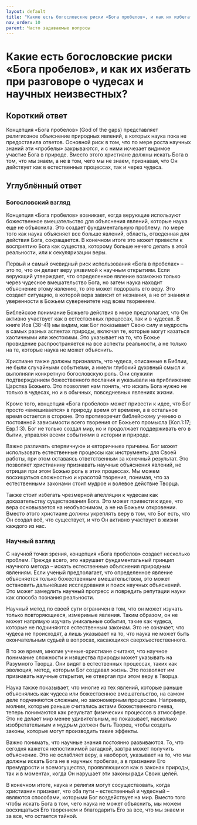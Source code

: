 ```yaml
---
layout: default
title: "Какие есть богословские риски «Бога пробелов», и как их избегать при разговоре о чудесах и научных неизвестных?"
nav_order: 10
parent: Часто задаваемые вопросы
---
```


# Какие есть богословские риски «Бога пробелов», и как их избегать при разговоре о чудесах и научных неизвестных?

## Короткий ответ

Концепция «Бога пробелов» (God of the gaps) представляет религиозное объяснение природных явлений, в которых наука пока не предоставила ответов. Основной риск в том, что по мере роста научных знаний эти «пробелы» закрываются, и с ними исчезает видимое участие Бога в природе. Вместо этого христиане должны искать Бога в том, что мы знаем, а не в том, чего мы не знаем, признавая, что Он действует как в естественных процессах, так и через чудеса.

## Углублённый ответ

### Богословский взгляд

Концепция «Бога пробелов» возникает, когда верующие используют божественное вмешательство для объяснения явлений, которые наука еще не объяснила. Это создает фундаментальную проблему: по мере того как наука объясняет все больше явлений, область, отведенная для действия Бога, сокращается. В конечном итоге это может привести к восприятию Бога как существа, которому больше нечего делать в этой реальности, или к секуляризации веры.

Первый и самый очевидный риск использования «Бога в пробелах» – это то, что он делает веру уязвимой к научным открытиям. Если верующий утверждает, что определенное явление возможно только через чудесное вмешательство Бога, но затем наука находит объяснение этому явлению, то это может подорвать его веру. Это создает ситуацию, в которой вера зависит от незнания, а не от знания и уверенности в Божьем суверенитете над всем творением.

Библейское понимание Божьего действия в мире предполагает, что Он активно участвует как в естественных процессах, так и в чудесах. В книге Иов (38-41) мы видим, как Бог показывает Свою силу и мудрость в самых разных аспектах природы, включая те, которые могут казаться хаотичными или жестокими. Это указывает на то, что Божье провидение распространяется на все аспекты реальности, а не только на те, которые наука не может объяснить.

Христиане также должны признавать, что чудеса, описанные в Библии, не были случайными событиями, а имели глубокий духовный смысл и выполняли конкретную богословскую роль. Они служили подтверждением божественного послания и указывали на приближение Царства Божьего. Это позволяет нам понять, что искать Бога нужно не только в чудесах, но и в обычных, повседневных явлениях жизни.

Кроме того, концепция «Бога пробелов» может привести к идее, что Бог просто «вмешивается» в природу время от времени, а в остальное время остается в стороне. Это противоречит библейскому учению о постоянной зависимости всего творения от Божьего промысла (Кол.1:17; Евр.1:3). Бог не только создал мир, но и продолжает поддерживать его в бытии, управляя всеми событиями в истории и природе.

Важно различать «первичную» и «вторичные» причины. Бог может использовать естественные процессы как инструменты для Своей работы, при этом оставаясь ответственным за конечный результат. Это позволяет христианину признавать научные объяснения явлений, не отрицая при этом Божью роль в этих процессах. Мы можем восхищаться сложностью и красотой творения, понимая, что за естественными законами стоит мудрое и волевое действие Творца.

Также стоит избегать чрезмерной апелляции к чудесам как доказательству существования Бога. Это может привести к идее, что вера основывается на необъяснимом, а не на Божьем откровении. Вместо этого христиане должны укреплять веру в том, что Бог есть, что Он создал всё, что существует, и что Он активно участвует в жизни каждого из нас.

### Научный взгляд

С научной точки зрения, концепция «Бога пробелов» создает несколько проблем. Прежде всего, это нарушает фундаментальный принцип научного метода – искать естественные объяснения природным явлениям. Если ученый предполагает, что определенное явление объясняется только божественным вмешательством, это может остановить дальнейшие исследования и поиск научных объяснений. Это может замедлить научный прогресс и повредить репутации науки как способа познания реальности.

Научный метод по своей сути ограничен в том, что он может изучать только повторяющиеся, измеримые явления. Таким образом, он не может напрямую изучать уникальные события, такие как чудеса, которые не подчиняются естественным законам. Это не означает, что чудеса не происходят, а лишь указывает на то, что наука не может быть окончательным судьей в вопросах, касающихся сверхъестественного.

В то же время, многие ученые-христиане считают, что научное понимание сложности и изящества природы может указывать на Разумного Творца. Они видят в естественных процессах, таких как эволюция, метод, которым Бог создавал жизнь. Это позволяет им признавать научные открытия, не отвергая при этом веру в Творца.

Наука также показывает, что многие из тех явлений, которые раньше объяснялись как чудеса или божественное вмешательство, на самом деле подчиняются сложным, но закономерным процессам. Например, молнии, которые раньше считались актами божественного гнева, теперь понимаются как результат физических процессов в атмосфере. Это не делает мир менее удивительным, но показывает, насколько изобретательным и мудрым должен быть Творец, чтобы создать законы, которые могут производить такие эффекты.

Важно понимать, что научные знания постоянно развиваются. То, что сегодня кажется непостижимой загадкой, завтра может получить объяснение. Это не ослабляет веру, а наоборот, указывает на то, что мы должны искать Бога не в научных пробелах, а в признании Его премудрости и всемогущества, проявляющихся как в законах природы, так и в моментах, когда Он нарушает эти законы ради Своих целей.

В конечном итоге, наука и религия могут сосуществовать, когда христианин признает, что оба пути – естественный и чудесный – являются способами, которыми Бог воздействует на мир. Вместо того чтобы искать Бога в том, чего наука не может объяснить, мы можем восхищаться Его творением и благодарить Его за все, что мы знаем и за все, что остается тайной.
